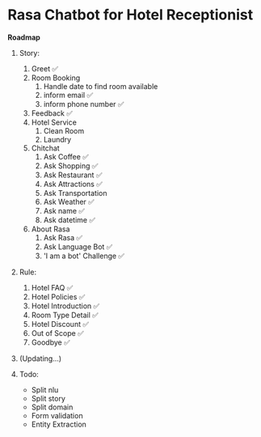 # Rasa Chatbot for Hotel Receptionist

**Roadmap**

1. Story:
    1. Greet ✅
    2. Room Booking 
        1. Handle date to find room available
        2. inform email ✅
        3. inform phone number ✅
    3. Feedback ✅
    4. Hotel Service
        1. Clean Room
        2. Laundry
    5. Chitchat
        1. Ask Coffee ✅
        2. Ask Shopping ✅
        3. Ask Restaurant ✅
        4. Ask Attractions ✅
        5. Ask Transportation 
        6. Ask Weather ✅
        7. Ask name ✅
        8. Ask datetime ✅
    6. About Rasa
        1. Ask Rasa ✅
        2. Ask Language Bot ✅
        3. 'I am a bot' Challenge ✅



2. Rule:
    1. Hotel FAQ ✅
    2. Hotel Policies ✅
    3. Hotel Introduction ✅
    4. Room Type Detail ✅
    5. Hotel Discount ✅
    6. Out of Scope ✅
    7. Goodbye ✅

3. (Updating...)

4. Todo:
    - Split nlu 
    - Split story
    - Split domain
    - Form validation
    - Entity Extraction
